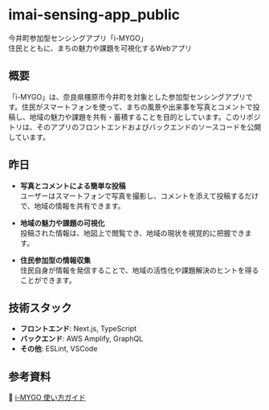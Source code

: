 # imai-sensing-app_public

今井町参加型センシングアプリ「i-MYGO」  
住民とともに、まちの魅力や課題を可視化するWebアプリ

## 概要

「i-MYGO」は、奈良県橿原市今井町を対象とした参加型センシングアプリです。住民がスマートフォンを使って、まちの風景や出来事を写真とコメントで投稿し、地域の魅力や課題を共有・蓄積することを目的としています。このリポジトリは、そのアプリのフロントエンドおよびバックエンドのソースコードを公開しています。

## 昨日

- **写真とコメントによる簡単な投稿**  
  ユーザーはスマートフォンで写真を撮影し、コメントを添えて投稿するだけで、地域の情報を共有できます。

- **地域の魅力や課題の可視化**  
  投稿された情報は、地図上で閲覧でき、地域の現状を視覚的に把握できます。

- **住民参加型の情報収集**  
  住民自身が情報を発信することで、地域の活性化や課題解決のヒントを得ることができます。

## 技術スタック

- **フロントエンド**: Next.js, TypeScript
- **バックエンド**: AWS Amplify, GraphQL
- **その他**: ESLint, VSCode

## 参考資料
📘 [i-MYGO 使い方ガイド](https://watery-literature-3ab.notion.site/i-MYGO-129e76929789806fa66dc19f18395cab)
